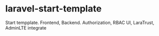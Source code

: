 # laravel-start-template
Start tempplate. Frontend, Backend. Authorization, RBAC UI, LaraTrust, AdminLTE integrate
